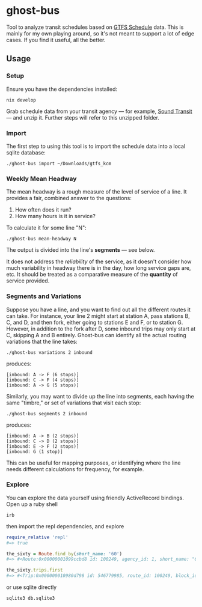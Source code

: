 ghost-bus
=========

Tool to analyze transit schedules based on [GTFS Schedule][gtfs] data. This is mainly for my own playing around, so it's not meant to support a lot of edge cases. If you find it useful, all the better.


Usage
-----

### Setup

Ensure you have the dependencies installed:

``` fish
nix develop
```

Grab schedule data from your transit agency — for example, [Sound Transit][stotd] — and unzip it. Further steps will refer to this unzipped folder.

### Import

The first step to using this tool is to import the schedule data into a local sqlite database:

``` fish
./ghost-bus import ~/Downloads/gtfs_kcm
```

### Weekly Mean Headway

The mean headway is a rough measure of the level of service of a line. It provides a fair, combined answer to the questions:

1. How often does it run?
2. How many hours is it in service?

To calculate it for some line "N":

``` fish
./ghost-bus mean-headway N
```

The output is divided into the line's **segments** — see below.

It does not address the *reliability* of the service, as it doesn't consider how much variability in headway there is in the day, how long service gaps are, etc. It should be treated as a comparative measure of the **quantity** of service provided.


### Segments and Variations

Suppose you have a line, and you want to find out all the different routes it can take. For instance, your line 2 might start at station A, pass stations B, C, and D, and then fork, either going to stations E and F, or to station G. However, in addition to the fork after D, some inbound trips may only start at C, skipping A and B entirely. Ghost-bus can identify all the actual routing variations that the line takes:

``` fish
./ghost-bus variations 2 inbound
```

produces:

```
[inbound: A -> F (6 stops)]
[inbound: C -> F (4 stops)]
[inbound: A -> G (5 stops)]
```

Similarly, you may want to divide up the line into segments, each having the same "timbre," or set of variations that visit each stop:

``` fish
./ghost-bus segments 2 inbound
```

produces:

```
[inbound: A -> B (2 stops)]
[inbound: C -> D (2 stops)]
[inbound: E -> F (2 stops)]
[inbound: G (1 stop)]
```

This can be useful for mapping purposes, or identifying where the line needs different calculations for frequency, for example.


### Explore

You can explore the data yourself using friendly ActiveRecord bindings. Open up a ruby shell

``` fish
irb
```

then import the repl dependencies, and explore

``` ruby
require_relative 'repl'
#=> true

the_sixty = Route.find_by(short_name: '60')
#=> #<Route:0x00000001099ccbd8 id: 100249, agency_id: 1, short_name: "60", long_name: "", desc: "Westwood Village - Georgetown - Broadway", type: "3", ...>

the_sixty.trips.first
#=> #<Trip:0x000000010980d798 id: 546779985, route_id: 100249, block_id: 7087437, service_id: 45626, direction_id: 0, headsign: "Westwood Village N Beacon Hill"...>
```

or use sqlite directly

``` fish
sqlite3 db.sqlite3
```



[gtfs]: https://gtfs.org/schedule/reference/
[stotd]: https://www.soundtransit.org/help-contacts/business-information/open-transit-data-otd/otd-downloads
